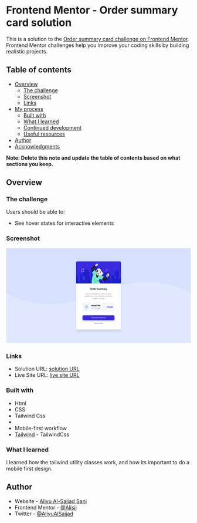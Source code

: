 # Frontend Mentor - Order summary card solution

This is a solution to the [Order summary card challenge on Frontend Mentor](https://www.frontendmentor.io/challenges/order-summary-component-QlPmajDUj). Frontend Mentor challenges help you improve your coding skills by building realistic projects. 

## Table of contents

- [Overview](#overview)
  - [The challenge](#the-challenge)
  - [Screenshot](#screenshot)
  - [Links](#links)
- [My process](#my-process)
  - [Built with](#built-with)
  - [What I learned](#what-i-learned)
  - [Continued development](#continued-development)
  - [Useful resources](#useful-resources)
- [Author](#author)
- [Acknowledgments](#acknowledgments)

**Note: Delete this note and update the table of contents based on what sections you keep.**

## Overview

### The challenge

Users should be able to:

- See hover states for interactive elements

### Screenshot

![Finished Order Summary for desktop](./design/finished-desktop.png)

### Links

- Solution URL: [solution URL](https://github.com/Alisjj/Frontend-Chall)
- Live Site URL: [live site URL](https://frontend-chall.vercel.app/)


### Built with

- Html
- CSS
- Tailwind Css
- 
- Mobile-first workflow
- [Tailwind](https://tailwindcss.com/) - TailwindCss

### What I learned
I learned how the tailwind utility classes work, and how its important to do a mobile first design.

## Author

- Website - [Aliyu Al-Sajjad Sani](https://alsajjad.web.app)
- Frontend Mentor - [@Alisjj](https://www.frontendmentor.io/profile/Alisjj)
- Twitter - [@AliyuAlSajjad](https://www.twitter.com/AliyuAlSajjad)

